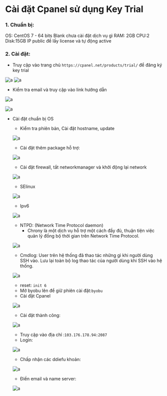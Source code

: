 # Cài đặt Cpanel sử dụng Key Trial

### 1. Chuẩn bị:
OS: CentOS 7 - 64 bits Blank chưa cài đặt dịch vụ gì 
RAM: 2GB 
CPU:2 
Disk:15GB 
IP public để lấy license và tự động active 

### 2. Cài đặt:

- Truy cập vào trang chủ `https://cpanel.net/products/trial/` để đăng ký key trial

![a](https://f5-zpcloud.zdn.vn/3895096028308433197/9dc7f077c4530e0d5742.jpg)
![a](https://f5-zpcloud.zdn.vn/680065161721373275/3817bf138d3747691e26.jpg)

- Kiểm tra email và truy cập vào link hướng dẫn

![a](https://f5-zpcloud.zdn.vn/8743161096382999183/0373c9b2e39629c87087.jpg)

![a](https://f4-zpcloud.zdn.vn/1440866388853057301/166720130537cf699626.jpg)

- Cài đặt chuẩn bị OS

  - Kiểm tra phiên bản, Cài đặt hostname, update

  ![a](https://f4-zpcloud.zdn.vn/1821239949873112594/6f13ea26a0026a5c3313.jpg)

  - Cài đặt thêm package hỗ trợ:

  ![a](https://f5-zpcloud.zdn.vn/3261275708026606440/e10cdbf09fd4558a0cc5.jpg)

  - Cài đặt firewall, tắt networkmanager và khởi động lại network

  ![a](https://f4-zpcloud.zdn.vn/2745698283509222200/f1118c14f6303c6e6521.jpg)

  - SElinux

  ![a](https://f5-zpcloud.zdn.vn/3281687028278229737/686945bc2e98e4c6bd89.jpg)

  - Ipv6

  ![a](https://f5-zpcloud.zdn.vn/7223308854788104904/bdb6fca39f8755d90c96.jpg)

  - NTPD: (Network Time Protocol daemon)
     - Chrony là một dịch vụ hỗ trợ một cách đầy đủ, thuận tiện việc quản lý đồng bộ thời gian trên Network Time Protocol.

  ![a](https://f5-zpcloud.zdn.vn/4832667667894852894/7c7610b19a9550cb0984.jpg)

  - Cmdlog: User trên hệ thống đã thao tác những gì khi người dùng SSH vào. Lưu lại toàn bộ log thao tác của người dùng khi SSH vào hệ thống.

  ![a](https://f4-zpcloud.zdn.vn/668386821456652709/5f592d78905c5a02034d.jpg)

  - reset: `init 6`
  - Mở byobu lên để giữ phiên cài đặt:`byobu`
  - Cài đặt Cpanel 

  ![a](https://f4-zpcloud.zdn.vn/5013819707347440083/cbadb60a102eda70833f.jpg)

  - Cài đặt thành công: 

  ![a](https://f5-zpcloud.zdn.vn/5036660937818145091/4c292353ea7720297966.jpg)

  - Truy cập vào địa chỉ :`103.176.178.94:2087`
  - Login:

  ![a](https://f5-zpcloud.zdn.vn/2523748414366497090/b1af73d0b7f47daa24e5.jpg)

  - Chấp nhận các ddiefu khoản:

  ![a](https://f4-zpcloud.zdn.vn/1160592464219597822/86dd71c3b1e77bb922f6.jpg)

  - Điền email và name server:
  
  ![a](https://f5-zpcloud.zdn.vn/2363732533336320641/58a1f7570473ce2d9762.jpg)




